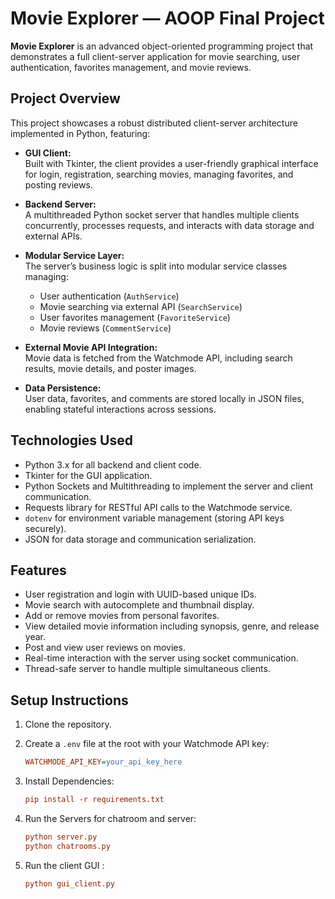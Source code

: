 # Movie Explorer — AOOP Final Project

**Movie Explorer** is an advanced object-oriented programming project that demonstrates a full client-server application for movie searching, user authentication, favorites management, and movie reviews.

## Project Overview

This project showcases a robust distributed client-server architecture implemented in Python, featuring:

- **GUI Client:**  
  Built with Tkinter, the client provides a user-friendly graphical interface for login, registration, searching movies, managing favorites, and posting reviews.

- **Backend Server:**  
  A multithreaded Python socket server that handles multiple clients concurrently, processes requests, and interacts with data storage and external APIs.

- **Modular Service Layer:**  
  The server’s business logic is split into modular service classes managing:  
  - User authentication (`AuthService`)  
  - Movie searching via external API (`SearchService`)  
  - User favorites management (`FavoriteService`)  
  - Movie reviews (`CommentService`)

- **External Movie API Integration:**  
  Movie data is fetched from the Watchmode API, including search results, movie details, and poster images.

- **Data Persistence:**  
  User data, favorites, and comments are stored locally in JSON files, enabling stateful interactions across sessions.

## Technologies Used

- Python 3.x for all backend and client code.  
- Tkinter for the GUI application.  
- Python Sockets and Multithreading to implement the server and client communication.  
- Requests library for RESTful API calls to the Watchmode service.  
- `dotenv` for environment variable management (storing API keys securely).  
- JSON for data storage and communication serialization.

## Features

- User registration and login with UUID-based unique IDs.  
- Movie search with autocomplete and thumbnail display.  
- Add or remove movies from personal favorites.  
- View detailed movie information including synopsis, genre, and release year.  
- Post and view user reviews on movies.  
- Real-time interaction with the server using socket communication.  
- Thread-safe server to handle multiple simultaneous clients.

## Setup Instructions

1. Clone the repository.

2. Create a `.env` file at the root with your Watchmode API key:

   ```ini
   WATCHMODE_API_KEY=your_api_key_here

3. Install Dependencies:
    ```ini
    pip install -r requirements.txt
4. Run the Servers for chatroom and server:
    ```ini
    python server.py
    python chatrooms.py
5. Run the client GUI :
    ```ini
    python gui_client.py
